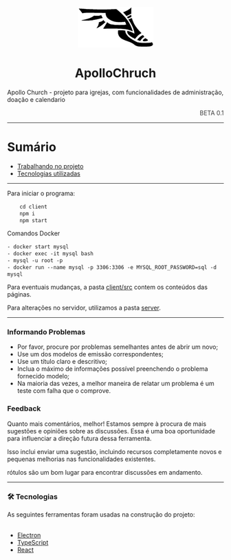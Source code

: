<p align="center">
    <img src="./logo.png" width="175"> 
</p>
<h1 align="center">ApolloChruch</h1>
<description>Apollo Church - projeto para igrejas, com funcionalidades de administração, doação e calendario  </description>
<p style="color:#404040;" align="end">BETA 0.1</p>
<hr>

# Sumário

- [Trabalhando no projeto](#install)
- [Tecnologias utilizadas](#tecnologias)
  <!-- [License](#license) -->

<hr>
<div id="install"></div>
Para iniciar o programa:

```node
    cd client
    npm i
    npm start
```

<div id="docker"></div>
Comandos Docker

```Docker
- docker start mysql
- docker exec -it mysql bash
- mysql -u root -p
- docker run --name mysql -p 3306:3306 -e MYSQL_ROOT_PASSWORD=sql -d mysql
```

Para eventuais mudanças, a pasta [client/src](./client/src) contem os conteúdos das páginas.

Para alterações no servidor, utilizamos a pasta [server](./server).

<hr>

### Informando Problemas

- Por favor, procure por problemas semelhantes antes de abrir um novo;
- Use um dos modelos de emissão correspondentes;
- Use um título claro e descritivo;
- Inclua o máximo de informações possível preenchendo o problema fornecido
  modelo;
- Na maioria das vezes, a melhor maneira de relatar um problema é um teste com falha que o comprove.

### Feedback

Quanto mais comentários, melhor! Estamos sempre à procura de mais sugestões e opiniões sobre as discussões. Essa é uma boa oportunidade para influenciar a direção futura dessa ferramenta.

Isso inclui enviar uma sugestão, incluindo recursos completamente novos e pequenas melhorias nas funcionalidades existentes.

rótulos são um bom lugar para encontrar discussões em andamento.

---

### 🛠 Tecnologias

<div id="tecnologias"></div>
As seguintes ferramentas foram usadas na construção do projeto:
<br><br>

- [Electron](https://www.electronjs.org/)
- [TypeScript](https://www.typescriptlang.org/)
- [React](https://reactjs.org/)

<!-----

 ## License <div id="license"></div>

This project is under the license [MIT](./LICENSE). -->
